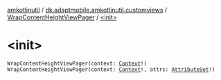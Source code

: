 [amkotlinutil](../../index.md) / [dk.adaptmobile.amkotlinutil.customviews](../index.md) / [WrapContentHeightViewPager](index.md) / [&lt;init&gt;](-init-.md)

# &lt;init&gt;

`WrapContentHeightViewPager(context: `[`Context`](https://developer.android.com/reference/android/content/Context.html)`!)`
`WrapContentHeightViewPager(context: `[`Context`](https://developer.android.com/reference/android/content/Context.html)`!, attrs: `[`AttributeSet`](https://developer.android.com/reference/android/util/AttributeSet.html)`!)`